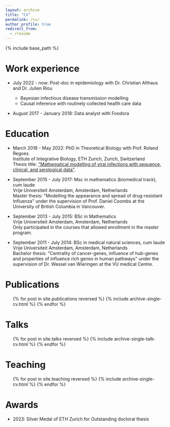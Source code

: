 ```yaml
---
layout: archive
title: "CV"
permalink: /cv/
author_profile: true
redirect_from:
  - /resume
---
```


{% include base_path %}

Work experience
======
* July 2022 - now: Post-doc in epidemiology with Dr. Christian Althaus and Dr. Julien Riou
  * Bayesian infectious disease transmission modelling
  * Causal inference with routinely collected health care data

* August 2017 - January 2018: Data analyst with Foodora
  
Education
======
* March 2018 - May 2022: PhD in Theoretical Biology with Prof. Roland Regoes <br>
  Institute of Integrative Biology, ETH Zurich, Zurich, Switzerland <br>
  Thesis title: <a href="https://www.research-collection.ethz.ch/bitstream/handle/20.500.11850/549867/1/Thesis_print2.pdf">"Mathematical modelling of viral infections with sequence, clinical, and serological data"</a>.
 
* September 2015 - July 2017: Msc in mathematics (biomedical track), cum laude <br>
  Vrije Universiteit Amsterdam, Amsterdam, Netherlands <br>
  Master thesis: "Modelling the appearance and spread of drug-resistant Influenza" under the supervision of Prof. Daniel Coombs at the University of British Columbia in Vancouver.
* September 2013 - July 2015: BSc in Mathematics <br>
  Vrije Universiteit Amsterdam, Amsterdam, Netherlands <br>
  Only participated in the courses that allowed enrollment in the master program.
* September 2011 - July 2014: BSc in medical natural sciences, cum laude <br>
  Vrije Universiteit Amsterdam, Amsterdam, Netherlands <br>
  Bachelor thesis: "Centrality of cancer-genes, influence of hub-genes and properties of influence rich genes in human pathways" under the supervision of Dr. Wessel van Wieringen at the VU medical Centre.

Publications
======
  <ul>{% for post in site.publications reversed %}
    {% include archive-single-cv.html %}
  {% endfor %}</ul>
  
Talks
======
  <ul>{% for post in site.talks reversed %}
    {% include archive-single-talk-cv.html  %}
  {% endfor %}</ul>
  
Teaching
======
  <ul>{% for post in site.teaching reversed %}
    {% include archive-single-cv.html %}
  {% endfor %}</ul>
  
Awards
======
* 2023: Silver Medal of ETH Zurich for Outstanding doctoral thesis


